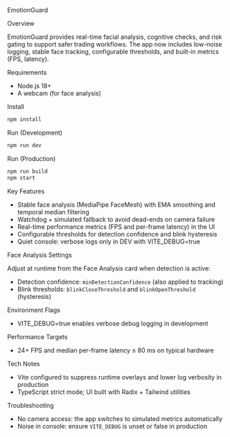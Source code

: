 EmotionGuard

Overview

EmotionGuard provides real-time facial analysis, cognitive checks, and risk gating to support safer trading workflows. The app now includes low-noise logging, stable face tracking, configurable thresholds, and built-in metrics (FPS, latency).

Requirements

- Node.js 18+
- A webcam (for face analysis)

Install

```bash
npm install
```

Run (Development)

```bash
npm run dev
```

Run (Production)

```bash
npm run build
npm start
```

Key Features

- Stable face analysis (MediaPipe FaceMesh) with EMA smoothing and temporal median filtering
- Watchdog + simulated fallback to avoid dead-ends on camera failure
- Real-time performance metrics (FPS and per-frame latency) in the UI
- Configurable thresholds for detection confidence and blink hysteresis
- Quiet console: verbose logs only in DEV with VITE_DEBUG=true

Face Analysis Settings

Adjust at runtime from the Face Analysis card when detection is active:
- Detection confidence: `minDetectionConfidence` (also applied to tracking)
- Blink thresholds: `blinkCloseThreshold` and `blinkOpenThreshold` (hysteresis)

Environment Flags

- VITE_DEBUG=true enables verbose debug logging in development

Performance Targets

- 24+ FPS and median per-frame latency ≤ 80 ms on typical hardware

Tech Notes

- Vite configured to suppress runtime overlays and lower log verbosity in production
- TypeScript strict mode; UI built with Radix + Tailwind utilities

Troubleshooting

- No camera access: the app switches to simulated metrics automatically
- Noise in console: ensure `VITE_DEBUG` is unset or false in production


